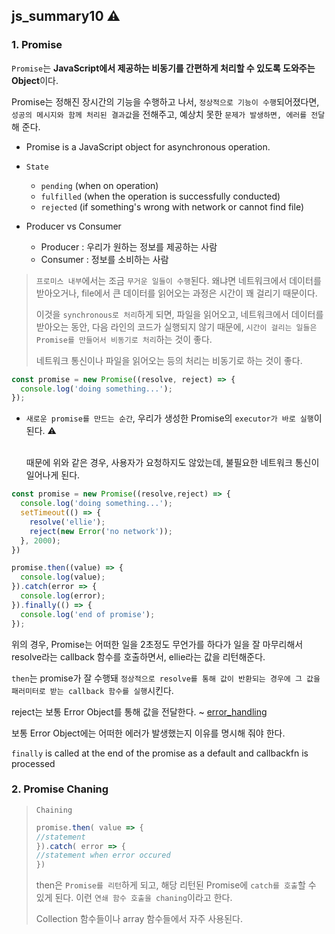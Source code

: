 ## js_summary10 ⚠️

### 1. Promise

`Promise`는 **JavaScript에서 제공하는 비동기를 간편하게 처리할 수 있도록 도와주는 Object**이다.

Promise는 정해진 장시간의 기능을 수행하고 나서, `정상적으로 기능이 수행`되어졌다면, `성공의 메시지와 함께 처리된 결과값`을 전해주고, 예상치 못한 `문제가 발생하면, 에러를 전달`해 준다.

* Promise is a JavaScript object for asynchronous operation.
	

* `State` 
	* `pending` (when on operation)
	* `fulfilled` (when the operation is successfully conducted) 
	* `rejected` (if something's wrong with network or cannot find file)
	

* Producer vs Consumer 
	* Producer : 우리가 원하는 정보를 제공하는 사람
	* Consumer : 정보를 소비하는 사람
	
> `프로미스 내부`에서는 조금 `무거운 일들이 수행`된다. 왜냐면 네트워크에서 데이터를 받아오거나, file에서 큰 데이터를 읽어오는 과정은 시간이 꽤 걸리기 때문이다.
>
> 이것을 `synchronous로 처리`하게 되면, 파일을 읽어오고, 네트워크에서 데이터를 받아오는 동안, 다음 라인의 코드가 실행되지 않기 때문에, `시간이 걸리는 일들은 Promise를 만들어서 비동기로 처리`하는 것이 좋다.
> 
> 네트워크 통신이나 파일을 읽어오는 등의 처리는 비동기로 하는 것이 좋다.

```js
const promise = new Promise((resolve, reject) => {
  console.log('doing something...');
});
```

* `새로운 promise를 만드는 순간`, 우리가 생성한 Promise의 `executor가 바로 실행`이 된다. ⚠️
	
	<br>때문에 위와 같은 경우, 사용자가 요청하지도 않았는데, 불필요한 네트워크 통신이 일어나게 된다.

```js
const promise = new Promise((resolve,reject) => {
  console.log('doing something...');
  setTimeout(() => {
    resolve('ellie');
    reject(new Error('no network'));
  }, 2000);
})

promise.then((value) => {
  console.log(value);
}).catch(error => {
  console.log(error);
}).finally(() => {
  console.log('end of promise');
});
```

위의 경우, Promise는 어떠한 일을 2초정도 무언가를 하다가 일을 잘 마무리해서 resolve라는 callback 함수를 호출하면서, ellie라는 값을 리턴해준다.
 
`then`는 promise가 잘 수행돼 `정상적으로 resolve를 통해 값이 반환되는 경우에 그 값을 패러미터로 받는 callback 함수를 실행`시킨다.

reject는 보통 Error Object를 통해 값을 전달한다.  ~ [error_handling](#)

보통 Error Object에는 어떠한 에러가 발생했는지 이유를 명시해 줘야 한다. 

`finally` is called at the end of the promise as a default and callbackfn is processed

### 2. Promise Chaning

 

> `Chaining`
> 
> ```js
> promise.then( value => {
> //statement 
> }).catch( error => {
> //statement when error occured
> })
> ```
> then은 `Promise를 리턴`하게 되고, 해당 리턴된 Promise에 `catch를 호출`할 수 있게 된다. 이런 `연쇄 함수 호출을 chaning`이라고 한다.
> 
> Collection 함수들이나 array 함수들에서 자주 사용된다.



























